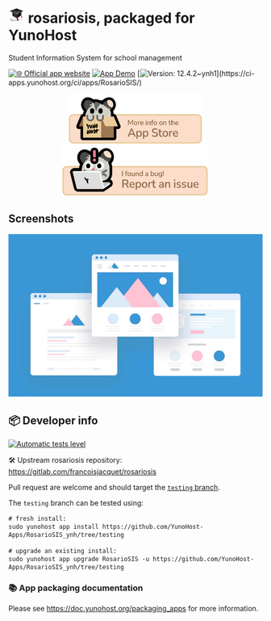 <!--
N.B.: This README was automatically generated by <https://github.com/YunoHost/apps_tools/blob/main/readme_generator>
It shall NOT be edited by hand.
-->

<h1>
  <img src="https://raw.githubusercontent.com/YunoHost/apps/main/logos/RosarioSIS.png" width="32px" alt="Logo of rosariosis">
  rosariosis, packaged for YunoHost
</h1>

Student Information System for school management

[![🌐 Official app website](https://img.shields.io/badge/Official_app_website-darkgreen?style=for-the-badge)](https://www.rosariosis.org/)
[![App Demo](https://img.shields.io/badge/App_Demo-blue?style=for-the-badge)](https://www.rosariosis.org/demo/)
[![Version: 12.4.2~ynh1](https://img.shields.io/badge/Version-12.4.2~ynh1-rgb(18,138,11)?style=for-the-badge)](https://ci-apps.yunohost.org/ci/apps/RosarioSIS/)

<div align="center">
<a href="https://apps.yunohost.org/app/RosarioSIS"><img height="100px" src="https://github.com/YunoHost/yunohost-artwork/raw/refs/heads/main/badges/neopossum-badges/badge_more_info_on_the_appstore.svg"/></a>
<a href="https://github.com/YunoHost-Apps/RosarioSIS_ynh/issues"><img height="100px" src="https://github.com/YunoHost/yunohost-artwork/raw/refs/heads/main/badges/neopossum-badges/badge_report_an_issue.svg"/></a>
</div>


## Screenshots
![Screenshot of rosariosis](./doc/screenshots/example.jpg)

## 📦 Developer info

[![Automatic tests level](https://apps.yunohost.org/badge/cilevel/RosarioSIS)](https://ci-apps.yunohost.org/ci/apps/RosarioSIS/)

🛠️ Upstream rosariosis repository: <https://gitlab.com/francoisjacquet/rosariosis>

Pull request are welcome and should target the [`testing` branch](https://github.com/YunoHost-Apps/RosarioSIS_ynh/tree/testing).

The `testing` branch can be tested using:
```
# fresh install:
sudo yunohost app install https://github.com/YunoHost-Apps/RosarioSIS_ynh/tree/testing

# upgrade an existing install:
sudo yunohost app upgrade RosarioSIS -u https://github.com/YunoHost-Apps/RosarioSIS_ynh/tree/testing
```

### 📚 App packaging documentation

Please see <https://doc.yunohost.org/packaging_apps> for more information.